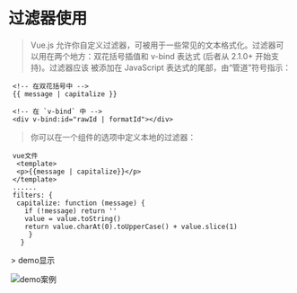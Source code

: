 # 过滤器使用
 > Vue.js 允许你自定义过滤器，可被用于一些常见的文本格式化。过滤器可以用在两个地方：双花括号插值和 v-bind 表达式 (后者从 2.1.0+ 开始支持)。过滤器应该    被添加在 JavaScript 表达式的尾部，由“管道”符号指示：
  
 ```
  <!-- 在双花括号中 -->
  {{ message | capitalize }}

  <!-- 在 `v-bind` 中 -->
  <div v-bind:id="rawId | formatId"></div>
 ```
 
 > 你可以在一个组件的选项中定义本地的过滤器：
  ```
  vue文件
   <template>
    <p>{{message | capitalize}}</p>
   </template>
   ......
   filters: {
    capitalize: function (message) {
      if (!message) return ''
      value = value.toString()
      return value.charAt(0).toUpperCase() + value.slice(1)
       }
     }
  ```
  
  > demo显示
  
  ![demo案例](http://wx1.sinaimg.cn/orj360/a8bf8822ly1frfbaxfibjj20go0323yb.jpg)
